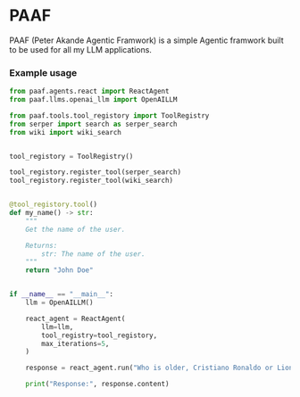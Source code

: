 # PAAF

PAAF (Peter Akande Agentic Framwork) is a simple Agentic framwork built to be used for all my LLM applications.

### Example usage
```py
from paaf.agents.react import ReactAgent
from paaf.llms.openai_llm import OpenAILLM

from paaf.tools.tool_registory import ToolRegistry
from serper import search as serper_search
from wiki import wiki_search


tool_registory = ToolRegistry()

tool_registory.register_tool(serper_search)
tool_registory.register_tool(wiki_search)


@tool_registory.tool()
def my_name() -> str:
    """
    Get the name of the user.

    Returns:
        str: The name of the user.
    """
    return "John Doe"


if __name__ == "__main__":
    llm = OpenAILLM()

    react_agent = ReactAgent(
        llm=llm,
        tool_registry=tool_registory,
        max_iterations=5,
    )

    response = react_agent.run("Who is older, Cristiano Ronaldo or Lionel Messi?")

    print("Response:", response.content)

```
